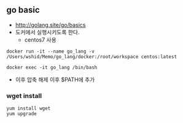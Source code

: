 ## go basic
- http://golang.site/go/basics
- 도커에서 실행시키도록 한다.
    - centos7 사용

```
docker run -it --name go_lang -v /Users/wshid/Memo/go_lang/docker:/root/workspace centos:latest

docker exec -it go_lang /bin/bash
```
- 이후 압축 해제 이후 $PATH에 추가

### wget install
```
yum install wget
yum upgrade

```